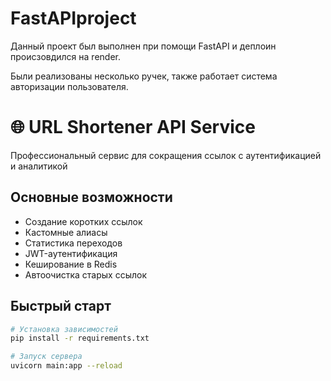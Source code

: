 # FastAPIproject

Данный проект был выполнен при помощи FastAPI и деплоин происзовдился на render.

Были реализованы несколько ручек, также работает система авторизации пользователя.

# 🌐 URL Shortener API Service

Профессиональный сервис для сокращения ссылок с аутентификацией и аналитикой

## Основные возможности
- Создание коротких ссылок
- Кастомные алиасы
- Статистика переходов
- JWT-аутентификация
- Кеширование в Redis
- Автоочистка старых ссылок

## Быстрый старт

```bash
# Установка зависимостей
pip install -r requirements.txt

# Запуск сервера
uvicorn main:app --reload
